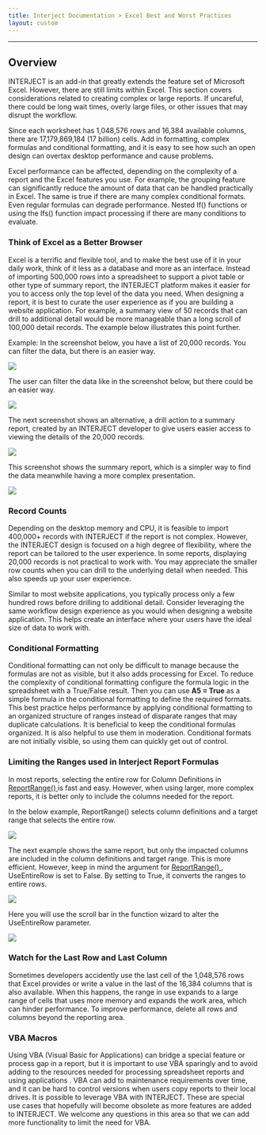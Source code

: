```yaml
---
title: Interject Documentation > Excel Best and Worst Practices
layout: custom
---
```

* * *

##  **Overview**

INTERJECT is an add-in that greatly extends the feature set of Microsoft Excel. However, there are still limits within Excel. This section covers considerations related to creating complex or large reports. If uncareful, there could be long wait times, overly large files, or other issues that may disrupt the workflow. 

Since each worksheet has 1,048,576 rows and 16,384 available columns, there are 17,179,869,184 (17 billion) cells. Add in formatting, complex formulas and conditional formatting, and it is easy to see how such an open design can overtax desktop performance and cause problems. 

Excel performance can be affected, depending on the complexity of a report and the Excel features you use. For example, the grouping feature can significantly reduce the amount of data that can be handled practically in Excel. The same is true if there are many complex conditional formats. Even regular formulas can degrade performance. Nested If() functions or using the Ifs() function impact processing if there are many conditions to evaluate. 

###  Think of Excel as a Better Browser 

Excel is a terrific and flexible tool, and to make the best use of it in your daily work, think of it less as a database and more as an interface. Instead of importing 500,000 rows into a spreadsheet to support a pivot table or other type of summary report, the INTERJECT platform makes it easier for you to access only the top level of the data you need. When designing a report, it is best to curate the user experience as if you are building a website application. For example, a summary view of 50 records that can drill to additional detail would be more manageable than a long scroll of 100,000 detail records. The example below illustrates this point further. 

Example:  In the screenshot below, you have a list of 20,000 records. You can filter the data, but there is an easier way. 

![](attachments/324567041/326467650.jpg)

  


The user can filter the data like in the screenshot below, but there could be an easier way. 

![](attachments/324567041/326565994.jpg)

  


The next screenshot shows an alternative, a drill action to a summary report, created by an INTERJECT developer to give users easier access to viewing the details of the 20,000 records. 

![](attachments/324567041/326303792.jpg)

  


This screenshot shows the summary report, which is a simpler way to find the data meanwhile having a more complex presentation. 

![](attachments/324567041/326402214.jpg)

###  Record Counts 

Depending on the desktop memory and CPU, it is feasible to import 400,000+ records with INTERJECT if the report is not complex. However, the INTERJECT design is focused on a high degree of flexibility, where the report can be tailored to the user experience. In some reports, displaying 20,000 records is not practical to work with. You may appreciate the smaller row counts when you can drill to the underlying detail when needed. This also speeds up your user experience. 

Similar to most website applications, you typically process only a few hundred rows before drilling to additional detail. Consider leveraging the same workflow design experience as you would when designing a website application. This helps create an interface where your users have the ideal size of data to work with. 

###  Conditional Formatting 

Conditional formatting can not only be difficult to manage because the formulas are not as visible, but it also adds processing for Excel. To reduce the complexity of conditional formatting configure the formula logic in the spreadsheet with a True/False result. Then you can use **A5 = True** as a simple formula in the conditional formatting to define the required formats. This best practice helps performance by applying conditional formatting to an organized structure of ranges instead of disparate ranges that may duplicate calculations. It is beneficial to keep the conditional formulas organized. It is also helpful to use them in moderation. Conditional formats are not initially visible, so using them can quickly get out of control. 

###  Limiting the Ranges used in Interject Report Formulas 

In most reports, selecting the entire row for Column Definitions in [ ReportRange() ](wIndex/ReportRange_61702199.html) is fast and easy. However, when using larger, more complex reports, it is better only to include the columns needed for the report. 

In the below example, ReportRange() selects column definitions and a target range that selects the entire row. 

![](attachments/324567041/326533182.jpg?width=720)

The next example shows the same report, but only the impacted columns are included in the column definitions and target range. This is more efficient. However, keep in mind the argument for [ ReportRange() ](/wIndex/ReportRange_61702199.html) , UseEntireRow is set to False. By setting to True, it converts the ranges to entire rows. 

![](attachments/324567041/326533187.jpg?width=720)

  


Here you will use the scroll bar in the function wizard to alter the UseEntireRow parameter. 

![](attachments/324567041/326369340.jpg?width=720)

###  Watch for the Last Row and Last Column 

Sometimes developers accidently use the last cell of the 1,048,576 rows that Excel provides or write a value in the last of the 16,384 columns that is also available. When this happens, the range in use expands to a large range of cells that uses more memory and expands the work area, which can hinder performance. To improve performance, delete all rows and columns beyond the reporting area. 

###  VBA Macros 

Using VBA (Visual Basic for Applications) can bridge a special feature or process gap in a report, but it is important to use VBA sparingly and to avoid adding to the resources needed for processing spreadsheet reports and using applications . VBA can add to maintenance requirements over time, and it can be hard to control versions when users copy reports to their local drives. It is possible to leverage VBA with INTERJECT. These are special use cases that hopefully will become obsolete as more features are added to INTERJECT. We welcome any questions in this area so that we can add more functionality to limit the need for VBA. 
